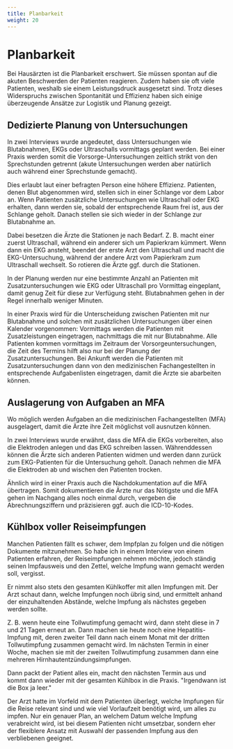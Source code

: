 ```yaml
---
title: Planbarkeit
weight: 20
---
```


# Planbarkeit

Bei Hausärzten ist die Planbarkeit erschwert. Sie müssen spontan auf die akuten Beschwerden der Patienten reagieren. Zudem haben sie oft viele Patienten, weshalb sie einem Leistungsdruck ausgesetzt sind. Trotz dieses Widerspruchs zwischen Spontanität und Effizienz haben sich einige überzeugende Ansätze zur Logistik und Planung gezeigt.

## Dedizierte Planung von Untersuchungen

In zwei Interviews wurde angedeutet, dass Untersuchungen wie Blutabnahmen, EKGs oder Ultraschalls vormittags geplant werden. Bei einer Praxis werden somit die Vorsorge-Untersuchungen zeitlich strikt von den Sprechstunden getrennt (akute Untersuchungen werden aber natürlich auch während einer Sprechstunde gemacht).

Dies erlaubt laut einer befragten Person eine höhere Effizienz. Patienten, denen Blut abgenommen wird, stellen sich in einer Schlange vor dem Labor an. Wenn Patienten zusätzliche Untersuchungen wie Ultraschall oder EKG erhalten, dann werden sie, sobald der entsprechende Raum frei ist, aus der Schlange geholt. Danach stellen sie sich wieder in der Schlange zur Blutabnahme an.

Dabei besetzen die Ärzte die Stationen je nach Bedarf. Z. B. macht einer zuerst Ultraschall, während ein anderer sich um Papierkram kümmert. Wenn dann ein EKG ansteht, beendet der erste Arzt den Ultraschall und macht die EKG-Untersuchung, während der andere Arzt vom Papierkram zum Ultraschall wechselt. So rotieren die Ärzte ggf. durch die Stationen.

In der Planung werden nur eine bestimmte Anzahl an Patienten mit Zusatzuntersuchungen wie EKG oder Ultraschall pro Vormittag eingeplant, damit genug Zeit für diese zur Verfügung steht. Blutabnahmen gehen in der Regel innerhalb weniger Minuten.

In einer Praxis wird für die Unterscheidung zwischen Patienten mit nur Blutabnahme und solchen mit zusätzlichen Untersuchungen über einen Kalender vorgenommen: Vormittags werden die Patienten mit Zusatzleistungen eingetragen, nachmittags die mit nur Blutabnahme. Alle Patienten kommen vormittags im Zeitraum der Vorsorgeuntersuchungen, die Zeit des Termins hilft also nur bei der Planung der Zusatzuntersuchungen. Bei Ankunft werden die Patienten mit Zusatzuntersuchungen dann von den medizinischen Fachangestellten in entsprechende Aufgabenlisten eingetragen, damit die Ärzte sie abarbeiten können.

## Auslagerung von Aufgaben an MFA

Wo möglich werden Aufgaben an die medizinischen Fachangestellten (MFA) ausgelagert, damit die Ärzte ihre Zeit möglichst voll ausnutzen können.

In zwei Interviews wurde erwähnt, dass die MFA die EKGs vorbereiten, also die Elektroden anlegen und das EKG schreiben lassen. Währenddessen können die Ärzte sich anderen Patienten widmen und werden dann zurück zum EKG-Patienten für die Untersuchung geholt. Danach nehmen die MFA die Elektroden ab und wischen den Patienten trocken.

Ähnlich wird in einer Praxis auch die Nachdokumentation auf die MFA übertragen. Somit dokumentieren die Ärzte nur das Nötigste und die MFA gehen im Nachgang alles noch einmal durch, vergeben die Abrechnungsziffern und präzisieren ggf. auch die ICD-10-Kodes.

## Kühlbox voller Reiseimpfungen

Manchen Patienten fällt es schwer, dem Impfplan zu folgen und die nötigen Dokumente mitzunehmen. So habe ich in einem Interview von einem Patienten erfahren, der Reiseimpfungen nehmen möchte, jedoch ständig seinen Impfausweis und den Zettel, welche Impfung wann gemacht werden soll, vergisst.

Er nimmt also stets den gesamten Kühlkoffer mit allen Impfungen mit. Der Arzt schaut dann, welche Impfungen noch übrig sind, und ermittelt anhand der einzuhaltenden Abstände, welche Impfung als nächstes gegeben werden sollte.

Z. B. wenn heute eine Tollwutimpfung gemacht wird, dann steht diese in 7 und 21 Tagen erneut an. Dann machen sie heute noch eine Hepatitis-Impfung mit, deren zweiter Teil dann nach einem Monat mit der dritten Tollwutimpfung zusammen gemacht wird. Im nächsten Termin in einer Woche, machen sie mit der zweiten Tollwutimpfung zusammen dann eine mehreren Hirnhautentzündungsimpfungen.

Dann packt der Patient alles ein, macht den nächsten Termin aus und kommt dann wieder mit der gesamten Kühlbox in die Praxis. "Irgendwann ist die Box ja leer."

Der Arzt hatte im Vorfeld mit dem Patienten überlegt, welche Impfungen für die Reise relevant sind und wie viel Vorlaufzeit benötigt wird, um alles zu impfen. Nur ein genauer Plan, an welchem Datum welche Impfung verabreicht wird, ist bei diesem Patienten nicht umsetzbar, sondern eher der flexiblere Ansatz mit Auswahl der passenden Impfung aus den verbliebenen geeignet.
